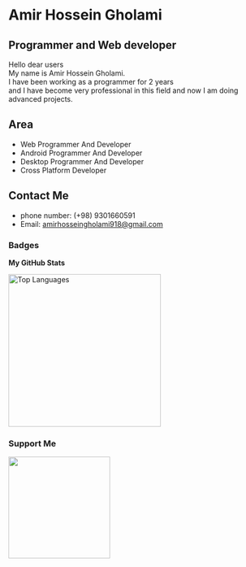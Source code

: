 Amir Hossein Gholami
===============================

Programmer and Web developer
-----------------------------

Hello dear users <br>
My name is Amir Hossein Gholami. <br>
I have been working as a programmer for 2 years <br> and I have become very professional in this field and now I am doing advanced projects.

Area
-----------------------------
*   Web Programmer And Developer
*   Android Programmer And Developer
*   Desktop Programmer And Developer
*   Cross Platform Developer
                  
Contact Me
-----------------------------
*   phone number:  (+98) 9301660591
*   Email:  amirhosseingholami918@gmail.com



### Badges

<b>My GitHub Stats</b>

<a href="https://github.com/badrnezhad" align="left"><img width="300" src="https://github-readme-stats.vercel.app/api/top-langs/?username=badrnezhad&langs_count=10&title_color=0891b2&text_color=ffffff&icon_color=0891b2&bg_color=1c1917&hide_border=true&locale=en&custom_title=Top%20%Languages" alt="Top Languages" /></a>
### Support Me
<a href="https://www.buymeacoffee.com/badrnezhad"><img src="https://cdn.buymeacoffee.com/buttons/v2/default-yellow.png" width="200" /></a>
